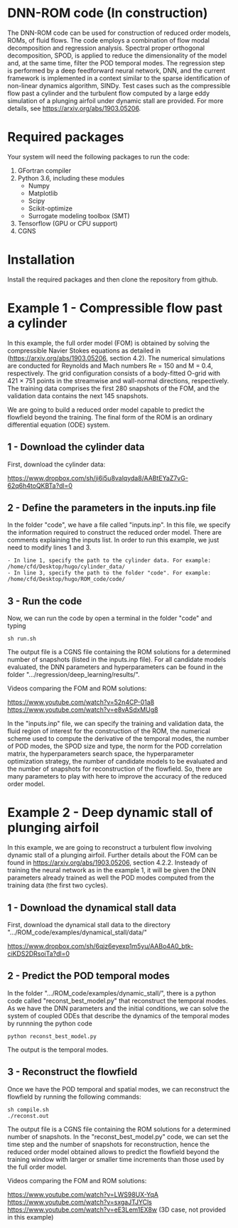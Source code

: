 # DNN-ROM code (In construction)
The DNN-ROM code can be used for construction of reduced order models, ROMs, of fluid flows. The code employs a combination of flow modal decomposition and regression analysis. Spectral proper orthogonal decomposition, SPOD, is applied to reduce the dimensionality of the model and, at the same time, filter the POD temporal modes. The regression step is performed by a deep feedforward neural network, DNN, and the current framework is implemented in a context similar to the sparse identification of non-linear dynamics algorithm, SINDy. Test cases such as the compressible flow past a cylinder and the turbulent flow computed by a large eddy simulation of a plunging airfoil under dynamic stall are provided. For more details, see https://arxiv.org/abs/1903.05206. 

# Required packages 
Your system will need the following packages to run the code:
1. GFortran compiler
2. Python 3.6, including these modules
    - Numpy
    - Matplotlib
    - Scipy
    - Scikit-optimize
    - Surrogate modeling toolbox (SMT) 
3. Tensorflow (GPU or CPU support)
4. CGNS 

# Installation 
Install the required packages and then clone the repository from github.

# Example 1 - Compressible flow past a cylinder

In this example, the full order model (FOM) is obtained by solving the compressible Navier Stokes equations as detailed in (https://arxiv.org/abs/1903.05206, section 4.2). The numerical simulations are conducted for Reynolds and Mach numbers Re = 150 and M = 0.4, respectively. The grid configuration consists of a body-fitted O-grid with 421 × 751 points in the streamwise and wall-normal directions, respectively. The training data comprises the first 280 snapshots of the FOM, and the validation data contains the next 145 snapshots. 

We are going to build a reduced order model capable to predict the flowfield beyond the training. The final form of the ROM is an ordinary differential equation (ODE) system. 

## 1 - Download the cylinder data
First, download the cylinder data: 

https://www.dropbox.com/sh/ji6i5u8valqyda8/AABtEYaZ7vG-62q6h4toQKBTa?dl=0

## 2 - Define the parameters in the inputs.inp file
In the folder "code", we have a file called "inputs.inp". In this file, we specify the information required to construct the reduced order model. There are comments explaining the inputs list. In order to run this example, we just need to modify lines 1 and 3.

    - In line 1, specify the path to the cylinder data. For example: /home/cfd/Desktop/hugo/cylinder_data/
    - In line 3, specify the path to the folder "code". For example: /home/cfd/Desktop/hugo/ROM_code/code/
    
## 3 - Run the code    
Now, we can run the code by open a terminal in the folder "code" and typing 
      
    sh run.sh 

The output file is a CGNS file containing the ROM solutions for a determined number of snapshots (listed in the inputs.inp file). For all candidate models evaluated, the DNN parameters and hyperparameters can be found in the folder ".../regression/deep_learning/results/". 

Videos comparing the FOM and ROM solutions:
    
https://www.youtube.com/watch?v=52n4CP-01a8
https://www.youtube.com/watch?v=e8vASdxMUg8
    
In the "inputs.inp" file, we can specify the training and validation data, the fluid region of interest for the construction of the ROM, the numerical scheme used to compute the derivative of the temporal modes, the number of POD modes, the SPOD size and type, the norm for the POD correlation matrix, the hyperparameters search space, the hyperparameter optimization strategy, the number of candidate models to be evaluated and the number of snapshots for reconstruction of the flowfield. So, there are many parameters to play with here to improve the accuracy of the reduced order model.
   
# Example 2 - Deep dynamic stall of plunging airfoil

In this example, we are going to reconstruct a turbulent flow involving dynamic stall of a plunging airfoil. Further details about the FOM can be found in https://arxiv.org/abs/1903.05206, section 4.2.2. Insteady of training the neural network as in the example 1, it will be given the DNN parameters already trained as well the POD modes computed from the training data (the first two cycles).

## 1 - Download the dynamical stall data 
First, download the dynamical stall data to the directory ".../ROM_code/examples/dynamical_stall/data/"

https://www.dropbox.com/sh/6qjz6eyexp1m5yu/AABo4A0_btk-ciKDS2DRsoiTa?dl=0
    
## 2 - Predict the POD temporal modes
In the folder ".../ROM_code/examples/dynamic_stall/", there is a python code called "reconst_best_model.py" that reconstruct the temporal modes. As we have the DNN parameters and the initial conditions, we can solve the system of coupled ODEs that describe the dynamics of the temporal modes by runnning the python code

    python reconst_best_model.py
    
The output is the temporal modes. 

## 3 - Reconstruct the flowfield

Once we have the POD temporal and spatial modes, we can reconstruct the flowfield by running the following commands:

    sh compile.sh
    ./reconst.out
    
The output file is a CGNS file containing the ROM solutions for a determined number of snapshots. In the "reconst_best_model.py" code, we can set the time step and the number of snapshots for reconstruction, hence the reduced order model obtained allows to predict the flowfield beyond the training window with larger or smaller time increments than those used by the full order model.

Videos comparing the FOM and ROM solutions:
    
https://www.youtube.com/watch?v=LWS98UX-YqA
https://www.youtube.com/watch?v=sxgaJTJYCls
https://www.youtube.com/watch?v=eE3Lem1EX8w (3D case, not provided in this example)

